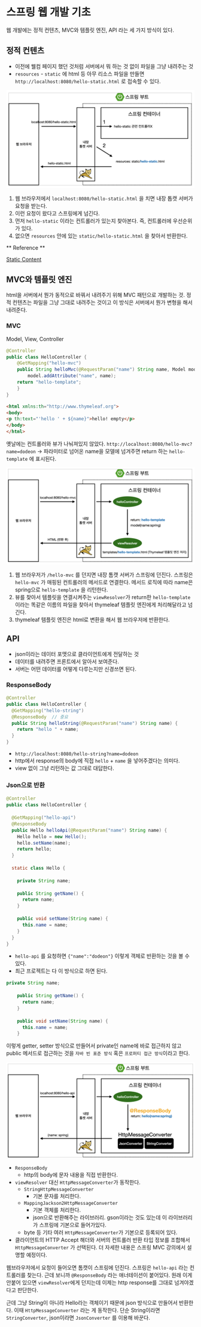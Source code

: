 # 스프링 웹 개발 기초

웹 개발에는 정적 컨텐츠, MVC와 템플릿 엔진, API 라는 세 가지 방식이 있다.

## 정적 컨텐츠 

- 이전에 웰컴 페이지 했던 것처럼 서버에서 뭐 하는 것 없이 파일을 그냥 내려주는 것
- `resources` - `static` 에 html 등 아무 리소스 파일을 만들면 `http://localhost:8080/hello-static.html` 로 접속할 수 있다.

![](../../.gitbook/assets/kimyounghan-spring-introduction/02/_2021-01-24__3.13.22.png)

1. 웹 브라우저에서 `localhost:8080/hello-static.html` 을 치면 내장 톱캣 서버가 요청을 받는다.
2. 이런 요청이 왔다고 스프링에게 넘긴다.
3. 먼저 `hello-static` 이라는 컨트롤러가 있는지 찾아본다. 즉, 컨트롤러에 우선순위가 있다.
4. 없으면 `resources` 안에 있는 `static/hello-static.html` 을 찾아서 반환한다.

** Reference **

[Static Content](https://docs.spring.io/spring-boot/docs/current/reference/html/spring-boot-features.html#boot-features-spring-mvc-static-content)

## MVC와 템플릿 엔진

html을 서버에서 뭔가 동적으로 바꿔서 내려주기 위해 MVC 패턴으로 개발하는 것. 정적 컨텐츠는 파일을 그냥 그대로 내려주는 것이고 이 방식은 서버에서 뭔가 변형을 해서 내려준다.

### MVC

Model, View, Controller

```java
@Controller
public class HelloController {
	@GetMapping("hello-mvc")
	public String helloMvc(@RequestParam("name") String name, Model model) {
		model.addAttribute("name", name);
	return "hello-template"; 
	}
}
```

```html
<html xmlns:th="http://www.thymeleaf.org"> 
<body>
<p th:text="'hello ' + ${name}">hello! empty</p> 
</body>
</html>
```

옛날에는 컨트롤러와 뷰가 나눠져있지 않았다. `http://localhost:8080/hello-mvc?name=dodeon` → 파라미터로 넘어온 name을 모델에 넘겨주면 return 하는 `hello-template` 에 표시된다.

![](../../.gitbook/assets/kimyounghan-spring-introduction/02/_2021-01-24__3.29.34.png)

1. 웹 브라우저가 `/hello-mvc` 를 던지면 내장 톰캣 서버가 스프링에 던진다. 스프링은 `hello-mvc` 가 매핑된 컨트롤러의 메서드로 연결한다. 메서드 로직에 따라 name은 spring으로 `hello-template` 을 리턴한다.
2. 뷰를 찾아서 템플릿을 연결시켜주는 `viewResolver`가 return한 `hello-template` 이라는 똑같은 이름의 파일을 찾아서 thymeleaf 템플릿 엔진에게 처리해달라고 넘긴다.
3. thymeleaf 템플릿 엔진은 html로 변환을 해서 웹 브라우저에 반환한다.

## API

- json이라는 데이터 포맷으로 클라이언트에게 전달하는 것
- 데이터를 내려주면 프론트에서 알아서 보여준다.
- 서버는 어떤 데이터를 어떻게 다루는지만 신경쓰면 된다.

### ResponseBody

```java
@Controller
public class HelloController {
  @GetMapping("hello-string")
  @ResponseBody  // 중요
  public String helloString(@RequestParam("name") String name) {
    return "hello " + name;
  }
}
```

- `http://localhost:8080/hello-string?name=dodeon`
- http에서 response의 body에 직접 `hello` + `name` 을 넣어주겠다는 의미다.
- view 없이 그냥 리턴하는 값 그대로 대답한다.

### Json으로 반환

```java
@Controller
public class HelloController {

  @GetMapping("hello-api")
  @ResponseBody
  public Hello helloApi(@RequestParam("name") String name) {
    Hello hello = new Hello();
    hello.setName(name);
    return hello;
  }

  static class Hello {

    private String name;

    public String getName() {
      return name;
    }

    public void setName(String name) {
      this.name = name;
    }
  }
}
```

- `hello-api` 를 요청하면 `{"name":"dodeon"}` 이렇게 객체로 반환하는 것을 볼 수 있다.
- 최근 프로젝트는 다 이 방식으로 하면 된다.

```java
private String name;

    public String getName() {
      return name;
    }

    public void setName(String name) {
      this.name = name;
    }
```

이렇게 getter, setter 방식으로 만들어서 private인 name에 바로 접근하지 않고 public 메서드로 접근하는 것을 `자바 빈 표준 방식` 혹은 `프로퍼티 접근 방식`이라고 한다.

![](../../.gitbook/assets/kimyounghan-spring-introduction/02/_2021-01-24__7.09.26.png)

- `ResponseBody`
    - http의 body에 문자 내용을 직접 반환한다.
- `viewResolver` 대신 `HttpMessageConverter`가 동작한다.
    - `StringHttpMessageConverter`
        - 기본 문자를 처리한다.
    - `MappingJackson2HttpMessageConverter`
        - 기본 객체를 처리한다.
        - json으로 반환해주는 라이브러리. gson이라는 것도 있는데 이 라이브러리가 스프링에 기본으로 들어가있다.
    - byte 등 기타 여러 `HttpMessageConverter`가 기본으로 등록되어 있다.
- 클라이언트의 HTTP Accept 해더와 서버의 컨트롤러 반환 타입 정보를 조합해서 `HttpMessageConverter` 가 선택된다. 더 자세한 내용은 스프링 MVC 강의에서 설명할 예정이다.

웹브라우저에서 요청이 들어오면 톰캣이 스프링에 던진다. 스프링은 `hello-api` 라는 컨트롤러를 찾는다. 근데 보니까 `@ResponseBody` 라는 애너테이션이 붙어있다. 원래 이게 안붙어 있으면 `viewResolver`에게 던지는데 이제는 http response를 그대로 넘겨야겠다고 판단한다.

근데 그냥 String이 아니라 Hello라는 객체이기 때문에 json 방식으로 만들어서 반환한다. 이때 `HttpMessageConverter` 라는 게 동작한다. 단순 String이라면 `StringConverter`, json이라면 `JsonConverter` 를 이용해 바꾼다.